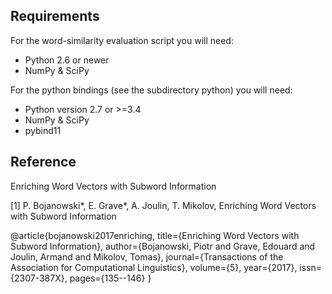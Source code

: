 ## Requirements

For the word-similarity evaluation script you will need:

- Python 2.6 or newer
- NumPy & SciPy

For the python bindings (see the subdirectory python) you will need:
- Python version 2.7 or >=3.4
- NumPy & SciPy
- pybind11

## Reference
Enriching Word Vectors with Subword Information

[1] P. Bojanowski*, E. Grave*, A. Joulin, T. Mikolov, Enriching Word Vectors with Subword Information

@article{bojanowski2017enriching,
  title={Enriching Word Vectors with Subword Information},
  author={Bojanowski, Piotr and Grave, Edouard and Joulin, Armand and Mikolov, Tomas},
  journal={Transactions of the Association for Computational Linguistics},
  volume={5},
  year={2017},
  issn={2307-387X},
  pages={135--146}
}
